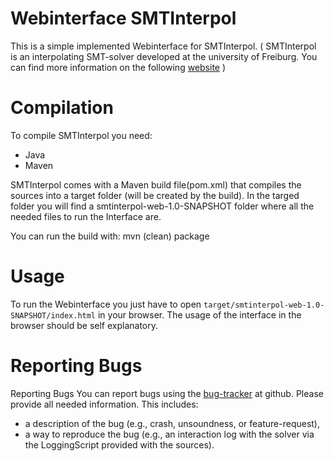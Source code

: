 # Webinterface SMTInterpol

This is a simple implemented Webinterface for SMTInterpol. ( SMTInterpol is an interpolating SMT-solver developed at the university of Freiburg. You can find more information on the following [website](http://ultimate.informatik.uni-freiburg.de/smtinterpol/) )

# Compilation

To compile SMTInterpol you need:
- Java
- Maven

SMTInterpol comes with a Maven build file(pom.xml) that compiles the sources into a target folder (will be created by the build). In the targed folder you will find a smtinterpol-web-1.0-SNAPSHOT folder where all the needed files to run the Interface are.

You can run the build with: mvn (clean) package

# Usage

To run the Webinterface you just have to open
  `target/smtinterpol-web-1.0-SNAPSHOT/index.html` 
in your browser.
The usage of the interface in the browser should be self explanatory.

# Reporting Bugs

Reporting Bugs
You can report bugs using the [bug-tracker](https://github.com/ultimate-pa/smtinterpol/issues) at github. Please provide all needed information. This includes:

- a description of the bug (e.g., crash, unsoundness, or feature-request),
- a way to reproduce the bug (e.g., an interaction log with the solver via the LoggingScript provided with the sources).
